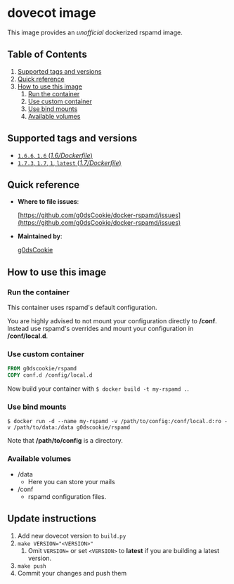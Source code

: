 # dovecot image

This image provides an *unofficial* dockerized rspamd image.

## Table of Contents

1. [Supported tags and versions](#supported-tags-and-versions)
2. [Quick reference](#quick-reference)
3. [How to use this image](#how-to-use-this-image)
    1. [Run the container](#run-the-container)
    2. [Use custom container](#use-custom-container)
    3. [Use bind mounts](#use-bind-mounts)
    4. [Available volumes](#available-volumes)

## Supported tags and versions

* [`1.6.6`, `1.6` (*1.6/Dockerfile*)](https://github.com/g0dsCookie/docker-rspamd/blob/master/Dockerfile)
* [`1.7.3`, `1.7`, `1`, `latest` (*1.7/Dockerfile*)](https://github.com/g0dsCookie/docker-rspamd/blob/master/Dockerfile)

## Quick reference

* **Where to file issues**:

    [https://github.com/g0dsCookie/docker-rspamd/issues](https://github.com/g0dsCookie/docker-rspamd/issues)

* **Maintained by**:

    [g0dsCookie](https://github.com/g0dsCookie)

## How to use this image

### Run the container

This container uses rspamd's default configuration.

You are highly advised to not mount your configuration directly to **/conf**.
Instead use rspamd's overrides and mount your configuration in **/conf/local.d**.

### Use custom container

```Dockerfile
FROM g0dscookie/rspamd
COPY conf.d /config/local.d
```

Now build your container with `$ docker build -t my-rspamd .`.

### Use bind mounts

`$ docker run -d --name my-rspamd -v /path/to/config:/conf/local.d:ro -v /path/to/data:/data g0dscookie/rspamd`

Note that **/path/to/config** is a directory.

### Available volumes

* /data
  * Here you can store your mails
* /conf
  * rspamd configuration files.

## Update instructions

1. Add new dovecot version to `build.py`
2. `make VERSION="<VERSION>"`
    1. Omit `VERSION=` or set `<VERSION>` to **latest** if you are building a latest version.
3. `make push`
4. Commit your changes and push them
